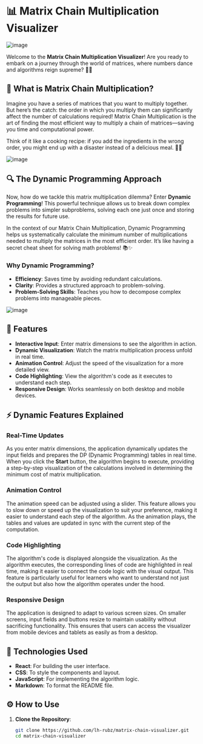 # 📊 Matrix Chain Multiplication Visualizer

![image](https://github.com/user-attachments/assets/12984f67-b6a3-4653-bfb3-9f4101458ce8)

Welcome to the **Matrix Chain Multiplication Visualizer**! Are you ready to embark on a journey through the world of matrices, where numbers dance and algorithms reign supreme? 🚀💃

## 🤔 What is Matrix Chain Multiplication?

Imagine you have a series of matrices that you want to multiply together. But here’s the catch: the order in which you multiply them can significantly affect the number of calculations required! Matrix Chain Multiplication is the art of finding the most efficient way to multiply a chain of matrices—saving you time and computational power. 

Think of it like a cooking recipe: if you add the ingredients in the wrong order, you might end up with a disaster instead of a delicious meal. 🍝😱

![image](https://github.com/user-attachments/assets/9c446c22-41da-452d-aad6-36893a867363)


## 🔍 The Dynamic Programming Approach

Now, how do we tackle this matrix multiplication dilemma? Enter **Dynamic Programming**! This powerful technique allows us to break down complex problems into simpler subproblems, solving each one just once and storing the results for future use. 

In the context of our Matrix Chain Multiplication, Dynamic Programming helps us systematically calculate the minimum number of multiplications needed to multiply the matrices in the most efficient order. It’s like having a secret cheat sheet for solving math problems! 📚✨

### Why Dynamic Programming?

- **Efficiency**: Saves time by avoiding redundant calculations.
- **Clarity**: Provides a structured approach to problem-solving.
- **Problem-Solving Skills**: Teaches you how to decompose complex problems into manageable pieces.

![image](https://github.com/user-attachments/assets/49ae0a3d-88a2-4f39-9c7b-1526e9e310d6)


## 🚀 Features

- **Interactive Input**: Enter matrix dimensions to see the algorithm in action.
- **Dynamic Visualization**: Watch the matrix multiplication process unfold in real time.
- **Animation Control**: Adjust the speed of the visualization for a more detailed view.
- **Code Highlighting**: View the algorithm's code as it executes to understand each step.
- **Responsive Design**: Works seamlessly on both desktop and mobile devices.

## ⚡ Dynamic Features Explained

### Real-Time Updates

As you enter matrix dimensions, the application dynamically updates the input fields and prepares the DP (Dynamic Programming) tables in real time. When you click the **Start** button, the algorithm begins to execute, providing a step-by-step visualization of the calculations involved in determining the minimum cost of matrix multiplication.

### Animation Control

The animation speed can be adjusted using a slider. This feature allows you to slow down or speed up the visualization to suit your preference, making it easier to understand each step of the algorithm. As the animation plays, the tables and values are updated in sync with the current step of the computation.

### Code Highlighting

The algorithm's code is displayed alongside the visualization. As the algorithm executes, the corresponding lines of code are highlighted in real time, making it easier to connect the code logic with the visual output. This feature is particularly useful for learners who want to understand not just the output but also how the algorithm operates under the hood.

### Responsive Design

The application is designed to adapt to various screen sizes. On smaller screens, input fields and buttons resize to maintain usability without sacrificing functionality. This ensures that users can access the visualizer from mobile devices and tablets as easily as from a desktop.

## 🎨 Technologies Used

- **React**: For building the user interface.
- **CSS**: To style the components and layout.
- **JavaScript**: For implementing the algorithm logic.
- **Markdown**: To format the README file.

## ⚙️ How to Use

1. **Clone the Repository**:
   ```bash
   git clone https://github.com/lh-rubz/matrix-chain-visualizer.git
   cd matrix-chain-visualizer
